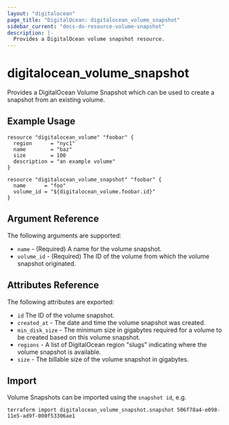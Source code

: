 ```yaml
---
layout: "digitalocean"
page_title: "DigitalOcean: digitalocean_volume_snapshot"
sidebar_current: "docs-do-resource-volume-snapshot"
description: |-
  Provides a DigitalOcean volume snapshot resource.
---
```


# digitalocean\_volume\_snapshot

Provides a DigitalOcean Volume Snapshot which can be used to create a snapshot from an existing volume.

## Example Usage

```hcl
resource "digitalocean_volume" "foobar" {
  region      = "nyc1"
  name        = "baz"
  size        = 100
  description = "an example volume"
}

resource "digitalocean_volume_snapshot" "foobar" {
  name      = "foo"
  volume_id = "${digitalocean_volume.foobar.id}"
}
```

## Argument Reference

The following arguments are supported:

* `name` - (Required) A name for the volume snapshot.
* `volume_id` - (Required) The ID of the volume from which the volume snapshot originated.

## Attributes Reference

The following attributes are exported:

* `id` The ID of the volume snapshot.
* `created_at` - The date and time the volume snapshot was created.
* `min_disk_size` - The minimum size in gigabytes required for a volume to be created based on this volume snapshot.
* `regions` - A list of DigitalOcean region "slugs" indicating where the volume snapshot is available.
* `size` - The billable size of the volume snapshot in gigabytes.


## Import

Volume Snapshots can be imported using the `snapshot id`, e.g.

```
terraform import digitalocean_volume_snapshot.snapshot 506f78a4-e098-11e5-ad9f-000f53306ae1
```
